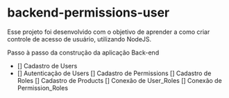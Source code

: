 # backend-permissions-user

Esse projeto foi desenvolvido com o objetivo de aprender a como criar controle de acesso de usuário, utilizando NodeJS.

Passo à passo da construção da aplicação Back-end

- [] Cadastro de Users
- [] Autenticação de Users
[] Cadastro de Permissions
[] Cadastro de Roles
[] Cadastro de Products
[] Conexão de User_Roles
[] Conexão de Permission_Roles

